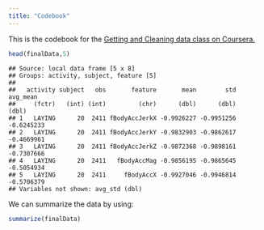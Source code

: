```yaml
---
title: "Codebook"
---
```


This is the codebook for the [Getting and Cleaning data class on Coursera.](https://www.coursera.org/learn/data-cleaning/)

```r
head(finalData,5)
```

```
## Source: local data frame [5 x 8]
## Groups: activity, subject, feature [5]
## 
##   activity subject   obs       feature       mean        std   avg_mean
##     (fctr)   (int) (int)         (chr)      (dbl)      (dbl)      (dbl)
## 1   LAYING      20  2411 fBodyAccJerkX -0.9926227 -0.9951256 -0.6245233
## 2   LAYING      20  2411 fBodyAccJerkY -0.9832903 -0.9862617 -0.4669961
## 3   LAYING      20  2411 fBodyAccJerkZ -0.9872368 -0.9898161 -0.7307666
## 4   LAYING      20  2411   fBodyAccMag -0.9856195 -0.9865645 -0.5054934
## 5   LAYING      20  2411     fBodyAccX -0.9927046 -0.9946814 -0.5706379
## Variables not shown: avg_std (dbl)
```
We can summarize the data by using:

```r
summarize(finalData)
```